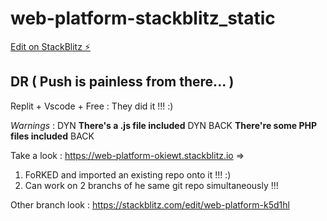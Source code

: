 # web-platform-stackblitz_static

[Edit on StackBlitz ⚡️](https://stackblitz.com/edit/web-platform-k5d1hl)

## DR ( Push is painless from there... )

Replit + Vscode + Free : They did it !!! :)

_Warnings_ :   DYN **There's a .js file included** DYN
             BACK **There're some PHP files included** BACK

Take a look :
https://web-platform-okiewt.stackblitz.io => 
1. FoRKED and imported an existing repo onto it !!! :)
2. Can work on 2 branchs of he same git repo simultaneously !!!

Other branch look :
https://stackblitz.com/edit/web-platform-k5d1hl







